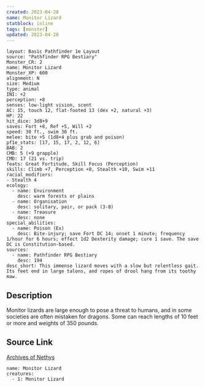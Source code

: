 ```yaml
---
created: 2023-04-28
name: Monitor Lizard
statblock: inline
tags: [monster]
updated: 2023-04-28
---
```

```statblock
layout: Basic Pathfinder 1e Layout
source: "Pathfinder RPG Bestiary"
Monster_CR: 2
name: Monitor Lizard
Monster_XP: 600
alignment: N
size: Medium
type: animal
INI: +2
perception: +8
senses: low-light vision, scent
AC: 15, touch 12, flat-footed 13 (dex +2, natural +3)
HP: 22
hit_dice: 3d8+9
saves: Fort +8, Ref +5, Will +2
speed: 30 ft., swim 30 ft.
melee: bite +5 (1d8+4 plus grab and poison)
pf1e_stats: [17, 15, 17, 2, 12, 6]
BAB: 2
CMB: 5 (+9 grapple)
CMD: 17 (21 vs. trip)
feats: Great Fortitude, Skill Focus (Perception)
skills: Climb +7, Perception +8, Stealth +10, Swim +11
racial_modifiers:
- Stealth 4
ecology:
  - name: Environment
    desc: warm forests or plains
  - name: Organisation
    desc: solitary, pair, or pack (3-8)
  - name: Treasure
    desc: none
special_abilities:
  - name: Poison (Ex)
    desc: Bite-injury; save Fort DC 14; onset 1 minute; frequency 1/hour for 6 hours; effect 1d2 Dexterity damage; cure 1 save. The save DC is Constitution-based.
sources:
  - name: Pathfinder RPG Bestiary
    desc: 194
desc_short: This immense lizard moves with a slow but relentless gait. Its feet end in large talons, and ropes of drool hang from its toothy maw.
```
## Description
Monitor lizards are large enough to pose a threat to humans, and in some societies are often mistaken for dragons. Some can reach lengths of 10 feet or more and weights of 350 pounds.
## Source Link
[Archives of Nethys](https://aonprd.com/MonsterDisplay.aspx?ItemName=Monitor%20Lizard)
```encounter-table
name: Monitor Lizard
creatures:
  - 1: Monitor Lizard
```
